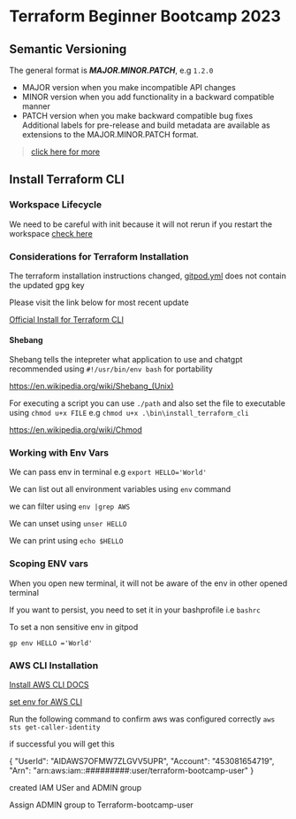 # Terraform Beginner Bootcamp 2023

## Semantic Versioning

The general format is ***MAJOR.MINOR.PATCH***, e.g `1.2.0`

- MAJOR version when you make incompatible API changes
- MINOR version when you add functionality in a backward compatible manner
- PATCH version when you make backward compatible bug fixes
Additional labels for pre-release and build metadata are available as extensions to the MAJOR.MINOR.PATCH format.
> [click here for more](https://semver.org/)

## Install Terraform CLI

### Workspace Lifecycle

We need to be careful with init because it will not rerun if you restart the workspace
[check here](https://www.gitpod.io/docs/configure/workspaces/tasks)

### Considerations for Terraform Installation 
The terraform installation instructions changed, [gitpod.yml](.\.gitpod.yml) does not contain the updated gpg key

Please visit the link below for most recent update

[Official Install for Terraform CLI](https://developer.hashicorp.com/terraform/tutorials/aws-get-started/install-cli)

#### Shebang 

Shebang tells the intepreter what application to use and chatgpt recommended using `#!/usr/bin/env bash` for portability

https://en.wikipedia.org/wiki/Shebang_(Unix)

For executing a script you can use `./path` and also set the file to executable using `chmod u+x FILE` e.g `chmod u+x .\bin\install_terraform_cli`

https://en.wikipedia.org/wiki/Chmod

### Working with Env Vars

We can pass env in terminal e.g `export HELLO='World'`

We can list out all environment variables using `env` command

we can filter using `env |grep AWS`

We can unset using `unser HELLO`

We can print using `echo $HELLO`

### Scoping ENV vars

When you open new terminal, it will not be aware of the env in other opened terminal

If you want to persist, you need to set it in your bashprofile i.e `bashrc`

To set a non sensitive env in gitpod

```gp env HELLO ='World' ```

### AWS CLI Installation
[Install AWS CLI DOCS](https://docs.aws.amazon.com/cli/latest/userguide/getting-started-install.html)


[set env for AWS CLI](https://docs.aws.amazon.com/cli/latest/userguide/cli-configure-envvars.html)

Run the following command to confirm aws was configured correctly
```aws sts get-caller-identity```

if successful you will get this

{
    "UserId": "AIDAWS7OFMW7ZLGVV5UPR",
    "Account": "453081654719",
    "Arn": "arn:aws:iam::#########:user/terraform-bootcamp-user"
}

created IAM USer and ADMIN group

Assign ADMIN group to Terraform-bootcamp-user
